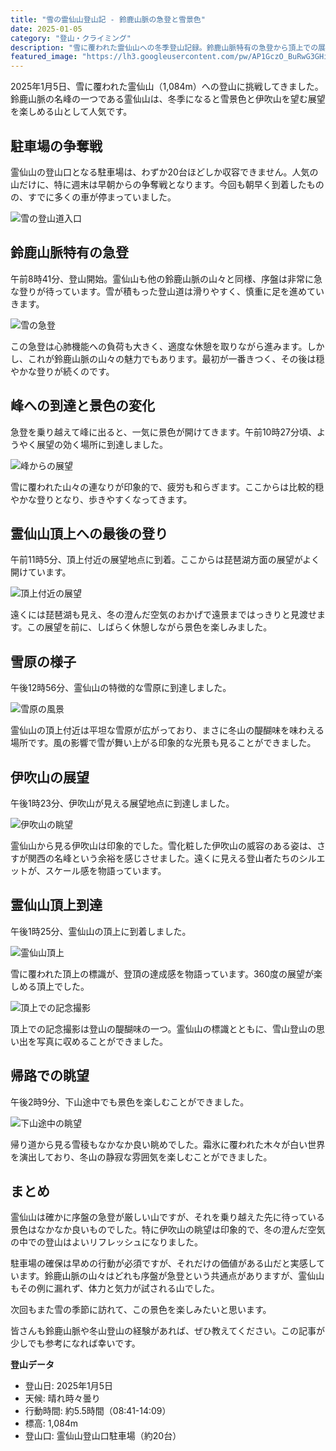 ```yaml
---
title: "雪の霊仙山登山記 - 鈴鹿山脈の急登と雪景色"
date: 2025-01-05
category: "登山・クライミング"
description: "雪に覆われた霊仙山への冬季登山記録。鈴鹿山脈特有の急登から頂上での展望まで、限られた駐車スペースから始まる冬山登山の様子をお届けします。"
featured_image: "https://lh3.googleusercontent.com/pw/AP1GczO_BuRwG3GHiobCWlTg-XPuENxte1SwloVNNKjeTGhA18_LMDoiC_G2DqegQf3CpoVcry7iI9A-6lv9mx-SIY4Av9JwZ2GsFaMCj1b9DJI3sVmf_2QrINP7vpFsv7kElsO7vax9ilVrQvy3m7N44kbAEQ=s800-no-gm?authuser=0"
---
```


2025年1月5日、雪に覆われた霊仙山（1,084m）への登山に挑戦してきました。鈴鹿山脈の名峰の一つである霊仙山は、冬季になると雪景色と伊吹山を望む展望を楽しめる山として人気です。

## 駐車場の争奪戦

霊仙山の登山口となる駐車場は、わずか20台ほどしか収容できません。人気の山だけに、特に週末は早朝からの争奪戦となります。今回も朝早く到着したものの、すでに多くの車が停まっていました。

![雪の登山道入口](https://lh3.googleusercontent.com/pw/AP1GczPTLsI5dBkyBQIIcNFPe-ptRG3C0c1xlPoncGLIt6CsyhJAD3wEusRFjBXgVoFepO2QdX_KTxcuHaHweO5IVxjhWkUEoUhAXSadex9dBzwGB0RgxVOc=s800-no-gm?authuser=0)

## 鈴鹿山脈特有の急登

午前8時41分、登山開始。霊仙山も他の鈴鹿山脈の山々と同様、序盤は非常に急な登りが待っています。雪が積もった登山道は滑りやすく、慎重に足を進めていきます。

![雪の急登](https://lh3.googleusercontent.com/pw/AP1GczMlcZtOLOsqpIYmdZxgtZXbGvQi-Syw3uQYQXT2oPUIcwAsQNjIXBRe6lQLS0M7s6LBd5Pefhm6PwTMGUuUHRc1S-qVPrm7yjTL6gUF-xTp13SjW1OCxtASXiPVlsP_VoCKOJcjsZ5QZ6I6OHJ3C-hqcQ=s800-no-gm?authuser=0)

この急登は心肺機能への負荷も大きく、適度な休憩を取りながら進みます。しかし、これが鈴鹿山脈の山々の魅力でもあります。最初が一番きつく、その後は穏やかな登りが続くのです。

## 峰への到達と景色の変化

急登を乗り越えて峰に出ると、一気に景色が開けてきます。午前10時27分頃、ようやく展望の効く場所に到達しました。

![峰からの展望](https://lh3.googleusercontent.com/pw/AP1GczPaqE-Ou7_71RdzCBd_uIffkXmZ1Y7edbzxp8lAJ7JdnJTU8mqRJpC6QMmr9bYNJ61hKKhzOHJFnVaiQoc5Eu4mB89gs0SLKkbB0Ee4RXIP2_IxR64sIgZqVxjl7FgIQiwSkN0napd8ZN87oceVAEbAIQ=s800-no-gm?authuser=0)

雪に覆われた山々の連なりが印象的で、疲労も和らぎます。ここからは比較的穏やかな登りとなり、歩きやすくなってきます。

## 霊仙山頂上への最後の登り

午前11時5分、頂上付近の展望地点に到着。ここからは琵琶湖方面の展望がよく開けています。

![頂上付近の展望](https://lh3.googleusercontent.com/pw/AP1GczOl5CwVdyDZAAEuemWwlMUJhpzyD6VjmKTweymGuG53XcBVwSo6MViTtfVkSjbeE3HtTLIz100T_Yk0xyE9VJLGm7ujFpejW5f-DeyTcN-5LxY_6rkOsL_6Vro0s7Dh1akmB1DQbBpsPmI2013733TOkQ=s800-no-gm?authuser=0)

遠くには琵琶湖も見え、冬の澄んだ空気のおかげで遠景まではっきりと見渡せます。この展望を前に、しばらく休憩しながら景色を楽しみました。

## 雪原の様子

午後12時56分、霊仙山の特徴的な雪原に到達しました。

![雪原の風景](https://lh3.googleusercontent.com/pw/AP1GczMKZ0V6wou19Pwk3i3OLBMjUHo58D0UiNZxeayDXA3ZgPVNvsqR9shRDthpx5WM3c7hQkM2k6r9Cj5OclAjF_Vt8JtoSju6vPGEXEOdxFDAdtA-BzQ5hscthsy52-kFBeAqbw25JAwXAFx1FF97DMkfxw=s800-no-gm?authuser=0)

霊仙山の頂上付近は平坦な雪原が広がっており、まさに冬山の醍醐味を味わえる場所です。風の影響で雪が舞い上がる印象的な光景も見ることができました。

## 伊吹山の展望

午後1時23分、伊吹山が見える展望地点に到達しました。

![伊吹山の眺望](https://lh3.googleusercontent.com/pw/AP1GczO_BuRwG3GHiobCWlTg-XPuENxte1SwloVNNKjeTGhA18_LMDoiC_G2DqegQf3CpoVcry7iI9A-6lv9mx-SIY4Av9JwZ2GsFaMCj1b9DJI3sVmf_2QrINP7vpFsv7kElsO7vax9ilVrQvy3m7N44kbAEQ=s800-no-gm?authuser=0)

霊仙山から見る伊吹山は印象的でした。雪化粧した伊吹山の威容のある姿は、さすが関西の名峰という余裕を感じさせました。遠くに見える登山者たちのシルエットが、スケール感を物語っています。

## 霊仙山頂上到達

午後1時25分、霊仙山の頂上に到着しました。

![霊仙山頂上](https://lh3.googleusercontent.com/pw/AP1GczPXJIyLh8c40NLQbmTG29pTtJY3bZSctz_DSfZaLItF01K4Y2cmqf0PAbSYU0jDE2u48EfClXhlqPsxhACGlLFF2BfAP6j4uLakMoOezdD_V1NePo3ZdKtK0VqR9A473fp_wfDjgFkM7my5Q4n_roJXTA=s800-no-gm?authuser=0)

雪に覆われた頂上の標識が、登頂の達成感を物語っています。360度の展望が楽しめる頂上でした。

![頂上での記念撮影](https://lh3.googleusercontent.com/pw/AP1GczM1nQqGTVEbjN9dVNWUgx_HXHGmBLXtfbaR5z9Ggbo7P0R-SIsB2DtlVycoMw21Pmoh7uS1fWe-77SHWWpSZCwUM_vwIRPvyw1Gg3AA__JND_l2uugFQO0orCpR9oSgY0F3qdI7uUQJTzl1fUWEvoXTxQ=s800-no-gm?authuser=0)

頂上での記念撮影は登山の醍醐味の一つ。霊仙山の標識とともに、雪山登山の思い出を写真に収めることができました。

## 帰路での眺望

午後2時9分、下山途中でも景色を楽しむことができました。

![下山途中の眺望](https://lh3.googleusercontent.com/pw/AP1GczMIGuepOt6ylneShuuP5yKnPXggUJU7oYoCYWmQXoJgf_nOEikRzxs6G-WH54_4feKMlzGPugr6uR9tDK_hXn4Ud-imXv_CwyzWfTntjYnSnPt2Lp5cnGkskikV-AxFnXN2Hv84RsX0vgF3WaYWibMK2Q=s1000-no-gm?authuser=0)

帰り道から見る雪稜もなかなか良い眺めでした。霜氷に覆われた木々が白い世界を演出しており、冬山の静寂な雰囲気を楽しむことができました。

## まとめ

霊仙山は確かに序盤の急登が厳しい山ですが、それを乗り越えた先に待っている景色はなかなか良いものでした。特に伊吹山の眺望は印象的で、冬の澄んだ空気の中での登山はよいリフレッシュになりました。

駐車場の確保は早めの行動が必須ですが、それだけの価値がある山だと実感しています。鈴鹿山脈の山々はどれも序盤が急登という共通点がありますが、霊仙山もその例に漏れず、体力と気力が試される山でした。

次回もまた雪の季節に訪れて、この景色を楽しみたいと思います。

皆さんも鈴鹿山脈や冬山登山の経験があれば、ぜひ教えてください。この記事が少しでも参考になれば幸いです。

**登山データ**
- 登山日: 2025年1月5日
- 天候: 晴れ時々曇り
- 行動時間: 約5.5時間（08:41-14:09）
- 標高: 1,084m
- 登山口: 霊仙山登山口駐車場（約20台）